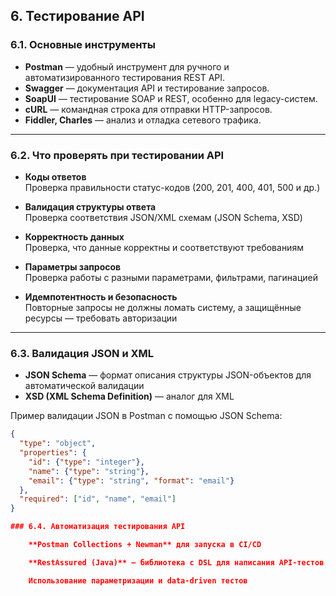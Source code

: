 ## 6. Тестирование API

### 6.1. Основные инструменты

- **Postman** — удобный инструмент для ручного и автоматизированного тестирования REST API.
- **Swagger** — документация API и тестирование запросов.
- **SoapUI** — тестирование SOAP и REST, особенно для legacy-систем.
- **cURL** — командная строка для отправки HTTP-запросов.
- **Fiddler, Charles** — анализ и отладка сетевого трафика.

---

### 6.2. Что проверять при тестировании API

- **Коды ответов**  
  Проверка правильности статус-кодов (200, 201, 400, 401, 500 и др.)

- **Валидация структуры ответа**  
  Проверка соответствия JSON/XML схемам (JSON Schema, XSD)

- **Корректность данных**  
  Проверка, что данные корректны и соответствуют требованиям

- **Параметры запросов**  
  Проверка работы с разными параметрами, фильтрами, пагинацией

- **Идемпотентность и безопасность**  
  Повторные запросы не должны ломать систему, а защищённые ресурсы — требовать авторизации

---

### 6.3. Валидация JSON и XML

- **JSON Schema** — формат описания структуры JSON-объектов для автоматической валидации  
- **XSD (XML Schema Definition)** — аналог для XML

Пример валидации JSON в Postman с помощью JSON Schema:

```json
{
  "type": "object",
  "properties": {
    "id": {"type": "integer"},
    "name": {"type": "string"},
    "email": {"type": "string", "format": "email"}
  },
  "required": ["id", "name", "email"]
}

### 6.4. Автоматизация тестирования API

    **Postman Collections + Newman** для запуска в CI/CD

    **RestAssured (Java)** — библиотека с DSL для написания API-тестов

    Использование параметризации и data-driven тестов

